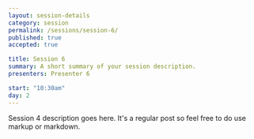 ```yaml
---
layout: session-details
category: session
permalink: /sessions/session-6/
published: true
accepted: true

title: Session 6
summary: A short summary of your session description.
presenters: Presenter 6

start: "10:30am"
day: 2
---
```


Session 4 description goes here. It's a regular post so feel free to do use markup or markdown.
